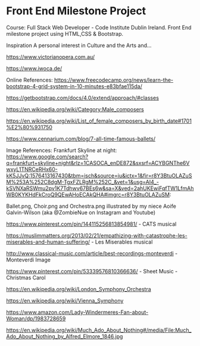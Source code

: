 # Front End Milestone Project
Course: Full Stack Web Developer - Code Institute Dublin Ireland.
Front End milestone project using HTML,CSS & Bootstrap.

Inspiration
A personal interest in Culture and the Arts and...

https://www.victorianopera.com.au/

https://www.iwoca.de/


Online References:
https://www.freecodecamp.org/news/learn-the-bootstrap-4-grid-system-in-10-minutes-e83bfae115da/

https://getbootstrap.com/docs/4.0/extend/approach/#classes

https://en.wikipedia.org/wiki/Category:Male_composers

https://en.wikipedia.org/wiki/List_of_female_composers_by_birth_date#1701%E2%80%931750

https://www.cennarium.com/blog/7-all-time-famous-ballets/

Image References: 
Frankfurt Skyline at night:
https://www.google.com/search?q=frankfurt+skyline+night&rlz=1CASOCA_enDE872&sxsrf=ACYBGNThe6VwxyL1TNRCeRHx60-kK5JJvQ:1576413167430&tbm=isch&source=iu&ictx=1&fir=r8Y3BtuOLAZuSM%253A%252C8dgM-TgxFZLRgM%252C_&vet=1&usg=AI4_-kSVNXaRSWmu2pv1K7Tdhwv67BEs6w&sa=X&ved=2ahUKEwiFqfTW1LfmAhWB0KYKHdFkCroQ9QEwAHoECAkQHA#imgrc=r8Y3BtuOLAZuSM:

Ballet.png, Choir.png and Orchestra.png illustrated by my niece Aoife Galvin-Wilson (aka @ZombieNue on Instagram and Youtube)

https://www.pinterest.com/pin/144115256813854981/ - CATS musical

https://muslimmatters.org/2013/02/21/empathizing-with-catastrophe-les-miserables-and-human-suffering/ - Les Miserables musical

http://www.classical-music.com/article/best-recordings-monteverdi - Monteverdi Image

https://www.pinterest.com/pin/53339576810366636/ - Sheet Music - Christmas Carol

https://en.wikipedia.org/wiki/London_Symphony_Orchestra

https://en.wikipedia.org/wiki/Vienna_Symphony

https://www.amazon.com/Lady-Windermeres-Fan-about-Woman/dp/1983728659

https://en.wikipedia.org/wiki/Much_Ado_About_Nothing#/media/File:Much_Ado_About_Nothing_by_Alfred_Elmore_1846.jpg


